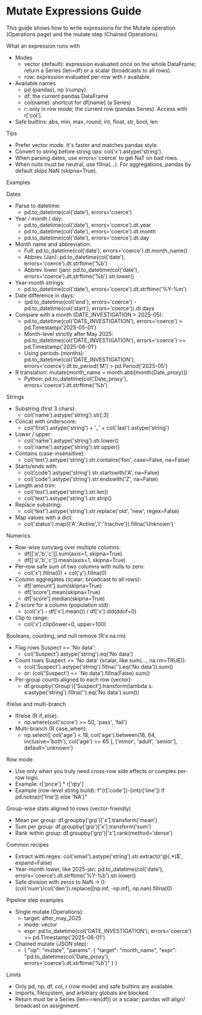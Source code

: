 # Mutate Expressions Guide

This guide shows how to write expressions for the Mutate operation (Operations page) and the mutate step (Chained Operations).

What an expression runs with
- Modes
  - vector (default): expression evaluated once on the whole DataFrame; return a Series (len=df) or a scalar (broadcasts to all rows).
  - row: expression evaluated per-row with r available.
- Available names
  - pd (pandas), np (numpy)
  - df: the current pandas DataFrame
  - col(name): shortcut for df[name] (a Series)
  - r: only in row mode; the current row (pandas Series). Access with r['col'].
- Safe builtins: abs, min, max, round, int, float, str, bool, len

Tips
- Prefer vector mode. It's faster and matches pandas style.
- Convert to string before string ops: col('x').astype('string').
- When parsing dates, use errors='coerce' to get NaT on bad rows.
- When nulls must be neutral, use fillna(...). For aggregations, pandas by default skips NaN (skipna=True).

Examples

Dates
- Parse to datetime:
  - pd.to_datetime(col('date'), errors='coerce')
- Year / month / day:
  - pd.to_datetime(col('date'), errors='coerce').dt.year
  - pd.to_datetime(col('date'), errors='coerce').dt.month
  - pd.to_datetime(col('date'), errors='coerce').dt.day
- Month name and abbreviation:
  - Full: pd.to_datetime(col('date'), errors='coerce').dt.month_name()
  - Abbrev (Jan): pd.to_datetime(col('date'), errors='coerce').dt.strftime('%b')
  - Abbrev lower (jan): pd.to_datetime(col('date'), errors='coerce').dt.strftime('%b').str.lower()
- Year-month strings:
  - pd.to_datetime(col('date'), errors='coerce').dt.strftime('%Y-%m')
- Date difference in days:
  - (pd.to_datetime(col('end'), errors='coerce') - pd.to_datetime(col('start'), errors='coerce')).dt.days
- Compare with a month (DATE_INVESTIGATION > 2025-05):
  - pd.to_datetime(col('DATE_INVESTIGATION'), errors='coerce') > pd.Timestamp('2025-05-01')
  - Month-level strictly after May 2025: pd.to_datetime(col('DATE_INVESTIGATION'), errors='coerce') >= pd.Timestamp('2025-06-01')
  - Using periods (months): pd.to_datetime(col('DATE_INVESTIGATION'), errors='coerce').dt.to_period('M') > pd.Period('2025-05')
- R translation: mutate(month_name = month.abb[month(Date_proxy)])
  - Python: pd.to_datetime(col('Date_proxy'), errors='coerce').dt.strftime('%b')

Strings
- Substring (first 3 chars):
  - col('name').astype('string').str[:3]
- Concat with underscore:
  - col('first').astype('string') + '_' + col('last').astype('string')
- Lower / upper:
  - col('name').astype('string').str.lower()
  - col('name').astype('string').str.upper()
- Contains (case-insensitive):
  - col('text').astype('string').str.contains('foo', case=False, na=False)
- Starts/ends with:
  - col('code').astype('string').str.startswith('A', na=False)
  - col('code').astype('string').str.endswith('Z', na=False)
- Length and trim:
  - col('text').astype('string').str.len()
  - col('text').astype('string').str.strip()
- Replace substring:
  - col('text').astype('string').str.replace('old', 'new', regex=False)
- Map values with a dict:
  - col('status').map({'A':'Active','I':'Inactive'}).fillna('Unknown')

Numerics
- Row-wise sum/avg over multiple columns:
  - df[['a','b','c']].sum(axis=1, skipna=True)
  - df[['a','b','c']].mean(axis=1, skipna=True)
- Per-row safe sum of two columns with nulls to zero:
  - col('x').fillna(0) + col('y').fillna(0)
- Column aggregates (scalar; broadcast to all rows):
  - df['amount'].sum(skipna=True)
  - df['score'].mean(skipna=True)
  - df['score'].median(skipna=True)
- Z-score for a column (population std):
  - (col('x') - df['x'].mean()) / df['x'].std(ddof=0)
- Clip to range:
  - col('x').clip(lower=0, upper=100)

Booleans, counting, and null remove (R's na.rm)
- Flag rows Suspect == 'No data':
  - col('Suspect').astype('string').eq('No data')
- Count rows Suspect == 'No data' (scalar, like sum(..., na.rm=TRUE)):
  - (col('Suspect').astype('string').fillna('').eq('No data')).sum()
  - or: (col('Suspect') == 'No data').fillna(False).sum()
- Per-group counts aligned to each row (vector):
  - df.groupby('Group')['Suspect'].transform(lambda s: s.astype('string').fillna('').eq('No data').sum())

If/else and multi-branch
- If/else (R if_else):
  - np.where(col('score') >= 50, 'pass', 'fail')
- Multi-branch (R case_when):
  - np.select([
      col('age') < 18,
      col('age').between(18, 64, inclusive='both'),
      col('age') >= 65
    ], ['minor', 'adult', 'senior'], default='unknown')

Row mode
- Use only when you truly need cross-row side effects or complex per-row logic.
- Example: r['price'] * r['qty']
- Example (row-level string build): f"{r['code']}-{int(r['line']) if pd.notna(r['line']) else 'NA'}"

Group-wise stats aligned to rows (vector-friendly)
- Mean per group: df.groupby('grp')['x'].transform('mean')
- Sum per group: df.groupby('grp')['x'].transform('sum')
- Rank within group: df.groupby('grp')['x'].rank(method='dense')

Common recipes
- Extract with regex: col('email').astype('string').str.extract(r'@(.*)$', expand=False)
- Year-month lower, like 2025-jan: pd.to_datetime(col('date'), errors='coerce').dt.strftime('%Y-%b').str.lower()
- Safe division with zeros to NaN -> 0: (col('num')/col('den')).replace([np.inf, -np.inf], np.nan).fillna(0)

Pipeline step examples
- Single mutate (Operations):
  - target: after_may_2025
  - mode: vector
  - expr: pd.to_datetime(col('DATE_INVESTIGATION'), errors='coerce') >= pd.Timestamp('2025-06-01')
- Chained mutate (JSON step):
  - { "op": "mutate", "params": { "target": "month_name", "expr": "pd.to_datetime(col('Date_proxy'), errors='coerce').dt.strftime('%b')" } }

Limits
- Only pd, np, df, col, r (row mode) and safe builtins are available.
- Imports, filesystem, and arbitrary globals are blocked.
- Return must be a Series (len==len(df)) or a scalar; pandas will align/ broadcast on assignment.

